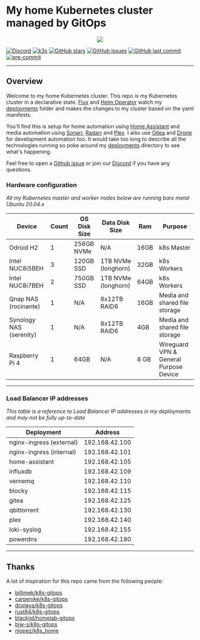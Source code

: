 # My home Kubernetes cluster managed by GitOps

<p align="center">
<img src="https://i.imgur.com/p1RzXjQ.png">
</p>

[![Discord](https://img.shields.io/badge/discord-chat-7289DA.svg?maxAge=60&style=flat-square)](https://discord.gg/DNCynrJ)    [![k3s](https://img.shields.io/badge/k3s-v1.18.8-orange?style=flat-square)](https://k3s.io/)    [![GitHub stars](https://img.shields.io/github/stars/onedr0p/k3s-gitops?color=green&style=flat-square)](https://github.com/onedr0p/k3s-gitops/stargazers)    [![GitHub issues](https://img.shields.io/github/issues/onedr0p/k3s-gitops?style=flat-square)](https://github.com/onedr0p/k3s-gitops/issues)    [![GitHub last commit](https://img.shields.io/github/last-commit/onedr0p/k3s-gitops?color=purple&style=flat-square)](https://github.com/onedr0p/k3s-gitops/commits/master)    [![pre-commit](https://img.shields.io/badge/pre--commit-enabled-brightgreen?logo=pre-commit&logoColor=white&style=flat-square)](https://github.com/pre-commit/pre-commit)

---

## Overview

Welcome to my home Kubernetes cluster. This repo _is_ my Kubernetes cluster in a declarative state. [Flux](https://github.com/fluxcd/flux) and [Helm Operator](https://github.com/fluxcd/helm-operator) watch my [deployments](./deployments/) folder and makes the changes to my cluster based on the yaml manifests.

You'll find this is setup for home automation using [Home Assistant](https://www.home-assistant.io/) and media automation using [Sonarr](https://sonarr.tv/), [Radarr](https://radarr.video/) and [Plex](https://www.plex.tv/sign-in/?forwardUrl=https%3A%2F%2Fwww.plex.tv%2F). I also use [Gitea](https://gitea.io/en-us/) and [Drone](https://drone.io/) for development automation too. It would take too long to describe all the technologies running so poke around my [deployments](./deployments/) directory to see what's happening. 

Feel free to open a [Github issue](https://github.com/onedr0p/k3s-gitops/issues/new) or join our [Discord](https://discord.gg/DNCynrJ) if you have any questions.

### Hardware configuration

_All my Kubernetes master and worker nodes below are running bare metal Ubuntu 20.04.x_

| Device                  | Count | OS Disk Size | Data Disk Size      | Ram  | Purpose                                |
|-------------------------|-------|--------------|---------------------|------|----------------------------------------|
| Odroid H2               | 1     | 256GB NVMe   | N/A                 | 16GB | k8s Master                             |
| Intel NUC8i5BEH         | 3     | 120GB SSD    | 1TB NVMe (longhorn) | 32GB | k8s Workers                            |
| Intel NUC8i7BEH         | 2     | 750GB SSD    | 1TB NVMe (longhorn) | 64GB | k8s Workers                            |
| Qnap NAS (rocinante)    | 1     | N/A          | 8x12TB RAID6        | 16GB | Media and shared file storage          |
| Synology NAS (serenity) | 1     | N/A          | 8x12TB RAID6        | 4GB  | Media and shared file storage          |
| Raspberry Pi 4          | 1     | 64GB         | N/A                 | 8 GB | Wireguard VPN & General Purpose Device |

---

### Load Balancer IP addresses

_This table is a reference to Load Balancer IP addresses in my deployments and may not be fully up-to-date_

| Deployment               | Address        |
|--------------------------|----------------|
| nginx-ingress (external) | 192.168.42.100 |
| nginx-ingress (internal) | 192.168.42.101 |
| home-assistant           | 192.168.42.105 |
| influxdb                 | 192.168.42.109 |
| vernemq                  | 192.168.42.110 |
| blocky                   | 192.168.42.115 |
| gitea                    | 192.168.42.125 |
| qbittorrent              | 192.168.42.130 |
| plex                     | 192.168.42.140 |
| loki-syslog              | 192.168.42.155 |
| powerdns                 | 192.168.42.180 |

---

## Thanks

A lot of inspiration for this repo came from the following people:

- [billimek/k8s-gitops](https://github.com/billimek/k8s-gitops)
- [carpenike/k8s-gitops](https://github.com/carpenike/k8s-gitops)
- [dcplaya/k8s-gitops](https://github.com/dcplaya/k8s-gitops)
- [rust84/k8s-gitops](https://github.com/rust84/k8s-gitops)
- [blackjid/homelab-gitops](https://github.com/blackjid/homelab-gitops)
- [bjw-s/k8s-gitops](https://github.com/bjw-s/k8s-gitops)
- [nlopez/k8s_home](https://github.com/nlopez/k8s_home)

